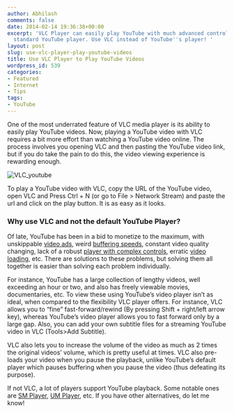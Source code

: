 ```yaml
---
author: Abhilash
comments: false
date: 2014-02-14 19:36:38+00:00
excerpt: 'VLC Player can easily play YouTube with much advanced controls than the
  standard YouTube player. Use VLC instead of YouTube''s player! '
layout: post
slug: use-vlc-player-play-youtube-videos
title: Use VLC Player to Play YouTube Videos
wordpress_id: 539
categories:
- Featured
- Internet
- Tips
tags:
- YouTube
---
```


One of the most underrated feature of VLC media player is its ability to easily play YouTube videos. Now, playing a YouTube video with VLC requires a bit more effort than watching a YouTube video online. The process involves you opening VLC and then pasting the YouTube video link, but if you do take the pain to do this, the video viewing experience is rewarding enough.

![VLC_youtube](https://techcovered.github.io/images/VLC_youtube.png)

To play a YouTube video with VLC, copy the URL of the YouTube video, open VLC and Press Ctrl + N (or go to File > Network Stream) and paste the url and click on the play button. It is as easy as it looks.


### Why use VLC and not the default YouTube Player?


Of late, YouTube has been in a bid to monetize to the maximum, with unskippable [video ads](http://www.techcovered.org/458/youtube-without-distraction), weird [buffering speeds](http://www.techcovered.org/205/proxy-youtube-video), constant video quality changing, lack of a robust [player with complex controls](http://www.techcovered.org/199/control-youtube-with-three-buttons), erratic [video loading](http://www.techcovered.org/414/youtube-buffer-when-paused), etc. There are solutions to these problems, but solving them all together is easier than solving each problem individually.

For instance, YouTube has a large collection of lengthy videos, well exceeding an hour or two, and also has freely viewable movies, documentaries, etc. To view these using YouTube’s video player isn’t as ideal, when compared to the flexibility VLC player offers. For instance, VLC allows you to “fine” fast-forward/rewind (By pressing Shift + right/left arrow key), whereas YouTube’s video player allows you to fast forward only by a large gap. Also, you can add your own subtitle files for a streaming YouTube video in VLC (Tools>Add Subtitle).

VLC also lets you to increase the volume of the video as much as 2 times the original videos’ volume, which is pretty useful at times. VLC also pre-loads your video when you pause the playback, unlike YouTube’s default player which pauses buffering when you pause the video (thus defeating its purpose).

If not VLC, a lot of players support YouTube playback. Some notable ones are [SM Player](http://smplayer.sourceforge.net/), [UM Player](http://www.umplayer.com/), etc. If you have other alternatives, do let me know!
